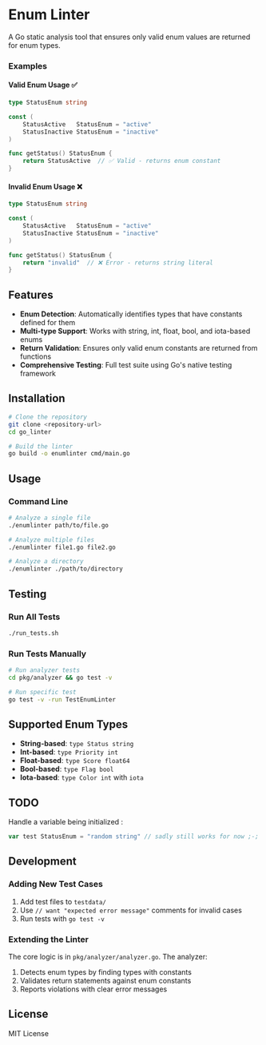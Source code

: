 # Enum Linter

A Go static analysis tool that ensures only valid enum values are returned for enum types.

### Examples

#### Valid Enum Usage ✅

```go
type StatusEnum string

const (
    StatusActive   StatusEnum = "active"
    StatusInactive StatusEnum = "inactive"
)

func getStatus() StatusEnum {
    return StatusActive  // ✅ Valid - returns enum constant
}
```

#### Invalid Enum Usage ❌

```go
type StatusEnum string

const (
    StatusActive   StatusEnum = "active"
    StatusInactive StatusEnum = "inactive"
)

func getStatus() StatusEnum {
    return "invalid"  // ❌ Error - returns string literal
}
```

## Features

- **Enum Detection**: Automatically identifies types that have constants defined for them
- **Multi-type Support**: Works with string, int, float, bool, and iota-based enums
- **Return Validation**: Ensures only valid enum constants are returned from functions
- **Comprehensive Testing**: Full test suite using Go's native testing framework

## Installation

```bash
# Clone the repository
git clone <repository-url>
cd go_linter

# Build the linter
go build -o enumlinter cmd/main.go
```

## Usage

### Command Line

```bash
# Analyze a single file
./enumlinter path/to/file.go

# Analyze multiple files
./enumlinter file1.go file2.go

# Analyze a directory
./enumlinter ./path/to/directory
```

## Testing

### Run All Tests

```bash
./run_tests.sh
```

### Run Tests Manually

```bash
# Run analyzer tests
cd pkg/analyzer && go test -v

# Run specific test
go test -v -run TestEnumLinter
```

## Supported Enum Types

- **String-based**: `type Status string`
- **Int-based**: `type Priority int`
- **Float-based**: `type Score float64`
- **Bool-based**: `type Flag bool`
- **Iota-based**: `type Color int` with `iota`

## TODO

Handle a variable being initialized :
```go
var test StatusEnum = "random string" // sadly still works for now ;-;
```

## Development

### Adding New Test Cases

1. Add test files to `testdata/`
2. Use `// want "expected error message"` comments for invalid cases
3. Run tests with `go test -v`

### Extending the Linter

The core logic is in `pkg/analyzer/analyzer.go`. The analyzer:
1. Detects enum types by finding types with constants
2. Validates return statements against enum constants
3. Reports violations with clear error messages

## License

MIT License